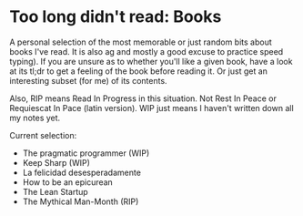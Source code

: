 # Too long didn't read: Books


A personal selection of the most memorable or just random bits about books I've read. It is also ag and mostly a good excuse to practice speed typing). If you are unsure as to whether you'll like a given book, have a look at its tl;dr to get a feeling of the book before reading it. Or just get an interesting subset (for me) of its contents.

Also, RIP means Read In Progress in this situation. Not Rest In Peace or Requiescat In Pace (latin version). WIP just means I haven't written down all my notes yet.

Current selection:
* The pragmatic programmer (WIP)
* Keep Sharp (WIP)
* La felicidad desesperadamente
* How to be an epicurean
* The Lean Startup
* The Mythical Man-Month (RIP)
